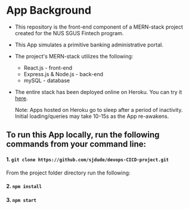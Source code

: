 # App Background
* This repository is the front-end component of a MERN-stack project created for the NUS SGUS Fintech program.
* This App simulates a primitive banking administrative portal.
* The project's MERN-stack utilizes the following:
  * React.js - front-end
  * Express.js & Node.js - back-end
  * mySQL - database
* The entire stack has been deployed online on Heroku. You can try it [here](https://devops-cicd-project.herokuapp.com/).

  Note: Apps hosted on Heroku go to sleep after a period of inactivity. Initial loading/queries may take 10-15s as the App re-awakens.
## To run this App locally, run the following commands from your command line:
#### 1. `git clone https://github.com/sjdude/devops-CICD-project.git`
From the project folder directory run the following:
#### 2. `npm install`
#### 3. `npm start`
